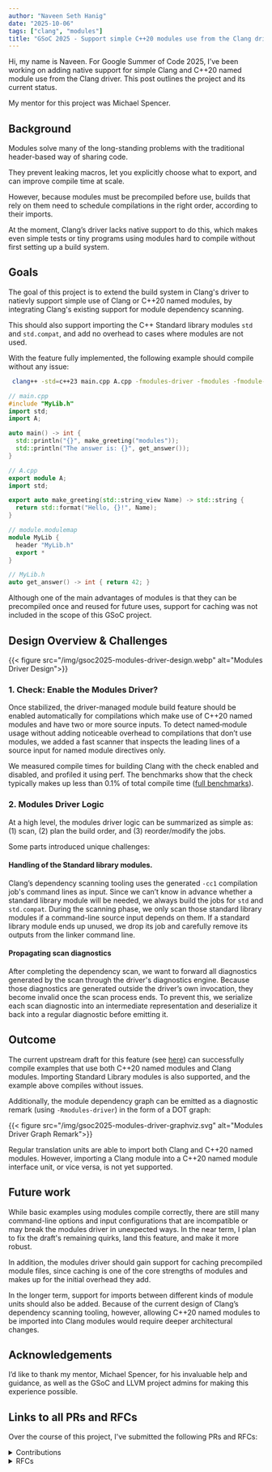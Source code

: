 ```yaml
---
author: "Naveen Seth Hanig"
date: "2025-10-06"
tags: ["clang", "modules"]
title: "GSoC 2025 - Support simple C++20 modules use from the Clang driver without a build system"
---
```


Hi, my name is Naveen. For Google Summer of Code 2025, I’ve been working on adding native support for simple Clang and C++20 named module use from the Clang driver.
This post outlines the project and its current status.

My mentor for this project was Michael Spencer.

## Background

Modules solve many of the long-standing problems with the traditional header-based way of sharing code.

They prevent leaking macros, let you explicitly choose what to export, and can improve compile time at scale.

However, because modules must be precompiled before use, builds that rely on them need to schedule compilations in the right order, according to their imports.

At the moment, Clang’s driver lacks native support to do this, which makes even simple tests or tiny programs using modules hard to compile without first setting up a build system.

## Goals

The goal of this project is to extend the build system in Clang's driver to natievly support simple use of Clang or C++20 named modules, by integrating Clang's existing support for module dependency scanning.

This should also support importing the C++ Standard library modules `std` and `std.compat`, and add no overhead to cases where modules are not used.

With the feature fully implemented, the following example should compile without any issue:

```bash
 clang++ -std=c++23 main.cpp A.cpp -fmodules-driver -fmodules -fmodule-map-file=module.modulemap
```

```cpp
// main.cpp
#include "MyLib.h"
import std;
import A;

auto main() -> int {
  std::println("{}", make_greeting("modules"));
  std::println("The answer is: {}", get_answer());
}
```

```cpp
// A.cpp
export module A;
import std;

export auto make_greeting(std::string_view Name) -> std::string {
  return std::format("Hello, {}!", Name);
}
```

```cpp
// module.modulemap
module MyLib {
  header "MyLib.h"
  export *
}
```

```cpp
// MyLib.h
auto get_answer() -> int { return 42; }
```

Although one of the main advantages of modules is that they can be precompiled once and reused for future uses, support for caching was not included in the scope of this GSoC project.

## Design Overview & Challenges

{{< figure src="/img/gsoc2025-modules-driver-design.webp" alt="Modules Driver Design">}}

### 1. Check: Enable the Modules Driver?

Once stabilized, the driver-managed module build feature should be enabled automatically for compilations which make use of C++20 named modules and have two or more source inputs.
To detect named‑module usage without adding noticeable overhead to compilations that don’t use modules, we added a fast scanner that inspects the leading lines of a source input for named module directives only.

We measured compile times for building Clang with the check enabled and disabled, and profiled it using perf. The benchmarks show that the check typically makes up less than 0.1% of total compile time ([full benchmarks](https://github.com/naveen-seth/llvm-dev-cxx-modules-check-benchmark)).

### 2. Modules Driver Logic

At a high level, the modules driver logic can be summarized as simple as:  
(1) scan, (2) plan the build order, and (3) reorder/modify the jobs.

Some parts introduced unique challenges:

#### Handling of the Standard library modules.

Clang’s dependency scanning tooling uses the generated `-cc1` compilation job's command lines as input. Since we can’t know in advance whether a standard library module will be needed, we always build the jobs for `std` and `std.compat`. During the scanning phase, we only scan those standard library modules if a command-line source input depends on them. If a standard library module ends up unused, we drop its job and carefully remove its outputs from the linker command line.

#### Propagating scan diagnostics

After completing the dependency scan, we want to forward all diagnostics generated by the scan through the driver's diagnostics engine.
Because those diagnostics are generated outside the driver’s own invocation, they become invalid once the scan process ends.
To prevent this, we serialize each scan diagnostic into an intermediate representation and deserialize it back into a regular diagnostic before emitting it.

## Outcome

The current upstream draft for this feature (see [here](https://github.com/llvm/llvm-project/pull/156248)) can successfully compile examples that use both C++20 named modules and Clang modules. Importing Standard Library modules is also supported, and the example above compiles without issues.

Additionally, the module dependency graph can be emitted as a diagnostic remark (using `-Rmodules-driver`) in the form of a DOT graph:

{{< figure src="/img/gsoc2025-modules-driver-graphviz.svg" alt="Modules Driver Graph Remark">}}

Regular translation units are able to import both Clang and C++20 named modules. However, importing a Clang module into a C++20 named module interface unit, or vice versa, is not yet supported.

## Future work

While basic examples using modules compile correctly, there are still many command-line options and input configurations that are incompatible or may break the modules driver in unexpected ways. In the near term, I plan to fix the draft's remaining quirks, land this feature, and make it more robust.

In addition, the modules driver should gain support for caching precompiled module files, since caching is one of the core strengths of modules and makes up for the initial overhead they add.

In the longer term, support for imports between different kinds of module units should also be added. Because of the current design of Clang’s dependency scanning tooling, however, allowing C++20 named modules to be imported into Clang modules would require deeper architectural changes.

## Acknowledgements

I’d like to thank my mentor, Michael Spencer, for his invaluable help and guidance, as well as the GSoC and LLVM project admins for making this experience possible.

## Links to all PRs and RFCs

Over the course of this project, I've submitted the following PRs and RFCs:

<details> 
<summary> Contributions </summary>

**Project related**

- [#156248](https://github.com/llvm/llvm-project/pull/156248) Add initial support for driver-managed module builds.
- [#155450](https://github.com/llvm/llvm-project/pull/155450) Relocate previous work due to changes in the modules driver design.
- [#149900](https://github.com/llvm/llvm-project/pull/149900) Adds scanner to detect C++20 module usage.
- [#148674](https://github.com/llvm/llvm-project/pull/148674) Fixes a lexing error in the dependency scanning tooling's scanner.
- [#148685](https://github.com/llvm/llvm-project/pull/148685) Fixes a lexing error in the dependency scanning tooling's scanner.
- [#152811](https://github.com/llvm/llvm-project/pull/152811) Allow GraphWriter specialization required for DOT graph remark.
- [#145857](https://github.com/llvm/llvm-project/pull/145857) Adds support for a test for `clang-scan-deps` on Windows.
- [#145221](https://github.com/llvm/llvm-project/pull/145221) Adds C++20 named module outputs to the scanning format `experimental-full` to enable combined scanning of both module kinds.
- [#143950](https://github.com/llvm/llvm-project/pull/143950) Implements P2223R2 for the dependency scanning tooling's scanner.
- [#142455](https://github.com/llvm/llvm-project/pull/142455) (NFC) Moves argument handling: Driver::BuildActions -> handleArguments
- [#155523](https://github.com/llvm/llvm-project/pull/155523) (NFC) Removes dead code in the dependency scanning tooling.

**Misc. contributions**

- [#145243](https://github.com/llvm/llvm-project/pull/145243) Implements P2223R2 for `clang-format`
- [#141230](https://github.com/llvm/llvm-project/pull/141695) Fixes crash related to octal floating-point literals
- [#139457](https://github.com/llvm/llvm-project/pull/139457) Fixes crash related to command line handling of source locations.

</details>

<details> 
<summary> RFCs </summary>

- [RFC: Support simple C++20 modules use from the Clang driver without a build system](https://discourse.llvm.org/t/rfc-modules-support-simple-c-20-modules-use-from-the-clang-driver-without-a-build-system/86456?u=naveen-seth)
- [RFC: Link the Driver against clangDependencyScanning](https://discourse.llvm.org/t/rfc-driver-link-the-driver-against-clangdependencyscanning-clangast-clangfrontend-clangserialization-and-clanglex/87469?u=naveen-seth)
</details>

